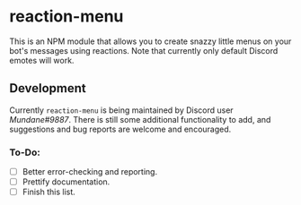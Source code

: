 # reaction-menu
This is an NPM module that allows you to create snazzy little menus on your bot's messages using reactions.
Note that currently only default Discord emotes will work.

## Development
Currently `reaction-menu` is being maintained by Discord user *Mundane#9887*. There is still some additional functionality to add, 
and suggestions and bug reports are welcome and encouraged.

### To-Do:
- [ ] Better error-checking and reporting.
- [ ] Prettify documentation.
- [ ] Finish this list.
